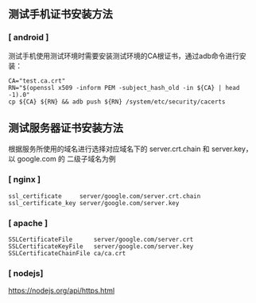 
测试手机证书安装方法
--------------------
### [ android ]
测试手机使用测试环境时需要安装测试环境的CA根证书，通过adb命令进行安装：

    CA="test.ca.crt"
    RN="$(openssl x509 -inform PEM -subject_hash_old -in ${CA} | head -1).0"
    cp ${CA} ${RN} && adb push ${RN} /system/etc/security/cacerts


测试服务器证书安装方法
----------------------
根据服务所使用的域名进行选择对应域名下的 server.crt.chain 和 server.key，以 google.com 的
二级子域名为例
### [ nginx ]

    ssl_certificate     server/google.com/server.crt.chain
    ssl_certificate_key server/google.com/server.key

### [ apache ]

    SSLCertificateFile      server/google.com/server.crt
    SSLCertificateKeyFile   server/google.com/server.key
    SSLCertificateChainFile ca/ca.crt

### [ nodejs]

https://nodejs.org/api/https.html
